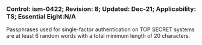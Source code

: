 ### Control: ism-0422; Revision: 8; Updated: Dec-21; Applicability: TS; Essential Eight:N/A
<p>Passphrases used for single-factor authentication on TOP SECRET systems are at least 6 random words with a total minimum length of 20 characters.</p>
